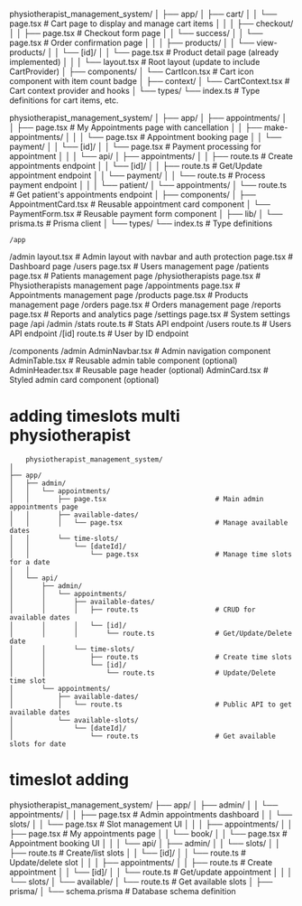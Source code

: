 physiotherapist_management_system/
│
├── app/
│   ├── cart/
│   │   └── page.tsx              # Cart page to display and manage cart items
│   │
│   ├── checkout/
│   │   ├── page.tsx              # Checkout form page
│   │   └── success/
│   │       └── page.tsx          # Order confirmation page
│   │
│   ├── products/
│   │   └── view-products/
│   │       └── [id]/
│   │           └── page.tsx      # Product detail page (already implemented)
│   │
│   └── layout.tsx                # Root layout (update to include CartProvider)
│
├── components/
│   └── CartIcon.tsx              # Cart icon component with item count badge
│
├── context/
│   └── CartContext.tsx           # Cart context provider and hooks
│
└── types/
    └── index.ts                  # Type definitions for cart items, etc.





physiotherapist_management_system/
│
├── app/
│   ├── appointments/
│   │   ├── page.tsx                        # My Appointments page with cancellation
│   │   ├── make-appointments/
│   │   │   └── page.tsx                    # Appointment booking page
│   │   └── payment/
│   │       └── [id]/
│   │           └── page.tsx                # Payment processing for appointment
│   │
│   └── api/
│       ├── appointments/
│       │   ├── route.ts                    # Create appointments endpoint
│       │   └── [id]/
│       │       ├── route.ts                # Get/Update appointment endpoint
│       │       └── payment/
│       │           └── route.ts            # Process payment endpoint
│       │
│       └── patient/
│           └── appointments/
│               └── route.ts                # Get patient's appointments endpoint
│
├── components/
│   ├── AppointmentCard.tsx                 # Reusable appointment card component
│   └── PaymentForm.tsx                     # Reusable payment form component
│
├── lib/
│   └── prisma.ts                           # Prisma client
│
└── types/
    └── index.ts                            # Type definitions




    /app
  /admin
    layout.tsx                # Admin layout with navbar and auth protection
    page.tsx                  # Dashboard page
    /users
      page.tsx                # Users management page
    /patients
      page.tsx                # Patients management page
    /physiotherapists
      page.tsx                # Physiotherapists management page
    /appointments
      page.tsx                # Appointments management page
    /products
      page.tsx                # Products management page
    /orders
      page.tsx                # Orders management page
    /reports
      page.tsx                # Reports and analytics page
    /settings
      page.tsx                # System settings page
  /api
    /admin
      /stats
        route.ts              # Stats API endpoint
      /users
        route.ts              # Users API endpoint
        /[id]
          route.ts            # User by ID endpoint

/components
  /admin
    AdminNavbar.tsx           # Admin navigation component
    AdminTable.tsx            # Reusable admin table component (optional)
    AdminHeader.tsx           # Reusable page header (optional)
    AdminCard.tsx             # Styled admin card component (optional)



# adding timeslots multi physiotherapist

        physiotherapist_management_system/
    │
    ├── app/
    │   ├── admin/
    │   │   └── appointments/
    │   │       ├── page.tsx                           # Main admin appointments page
    │   │       ├── available-dates/
    │   │       │   └── page.tsx                       # Manage available dates 
    │   │       └── time-slots/
    │   │           └── [dateId]/
    │   │               └── page.tsx                   # Manage time slots for a date
    │   │
    │   └── api/
    │       ├── admin/
    │       │   └── appointments/
    │       │       ├── available-dates/
    │       │       │   ├── route.ts                   # CRUD for available dates
    │       │       │   └── [id]/
    │       │       │       └── route.ts               # Get/Update/Delete date
    │       │       └── time-slots/
    │       │           ├── route.ts                   # Create time slots
    │       │           └── [id]/
    │       │               └── route.ts               # Update/Delete time slot
    │       └── appointments/
    │           ├── available-dates/
    │           │   └── route.ts                       # Public API to get available dates
    │           └── available-slots/
    │               └── [dateId]/
    │                   └── route.ts                   # Get available slots for date


# timeslot adding

physiotherapist_management_system/
├── app/
│   ├── admin/
│   │   └── appointments/
│   │       ├── page.tsx                       # Admin appointments dashboard
│   │       └── slots/
│   │           └── page.tsx                   # Slot management UI
│   │
│   ├── appointments/
│   │   ├── page.tsx                           # My appointments page
│   │   └── book/
│   │       └── page.tsx                       # Appointment booking UI
│   │
│   └── api/
│       ├── admin/
│       │   └── slots/
│       │       ├── route.ts                   # Create/list slots
│       │       └── [id]/
│       │           └── route.ts               # Update/delete slot
│       │
│       ├── appointments/
│       │   ├── route.ts                       # Create appointment
│       │   └── [id]/
│       │       └── route.ts                   # Get/update appointment
│       │
│       └── slots/
│           └── available/
│               └── route.ts                   # Get available slots
│
├── prisma/
│   └── schema.prisma                          # Database schema definition
